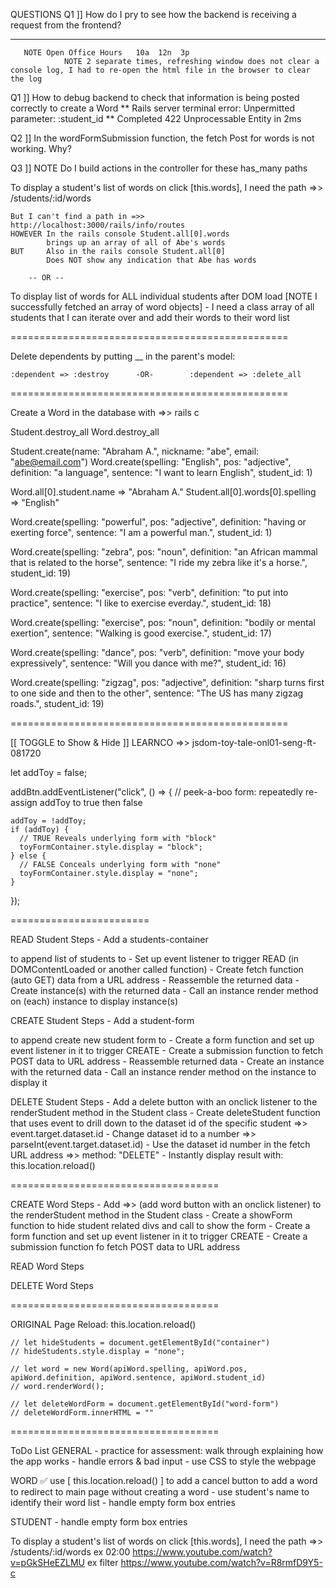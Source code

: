 


QUESTIONS
Q1 ]]
How do I pry to see how the backend is receiving a request from the frontend?






___________________________________________________
       NOTE Open Office Hours   10a  12n  3p
                NOTE 2 separate times, refreshing window does not clear a console log, I had to re-open the html file in the browser to clear the log

Q1 ]]
How to debug backend to check that information is being posted correctly to create a Word
** Rails server terminal error:    Unpermitted parameter: :student_id
** Completed 422 Unprocessable Entity in 2ms

Q2 ]]
In the wordFormSubmission function, the fetch Post for words is not working. Why?

Q3 ]]
NOTE Do I build actions in the controller for these has_many paths

To display a student's list of words on click [this.words], I need the path =>>     /students/:id/words

    But I can't find a path in =>>  http://localhost:3000/rails/info/routes
    HOWEVER In the rails console Student.all[0].words
            brings up an array of all of Abe's words
    BUT     Also in the rails console Student.all[0]
            Does NOT show any indication that Abe has words
            
        -- OR --

To display list of words for ALL individual students after DOM load [NOTE I successfully fetched an array of word objects]
    - I need a class array of all students that I can iterate over and add their words to their word list



================================================

Delete dependents by putting __ in the parent's model:

    :dependent => :destroy      -OR-        :dependent => :delete_all

================================================

Create a Word in the database with =>> rails c

Student.destroy_all
Word.destroy_all

Student.create(name: "Abraham A.", nickname: "abe", email: "abe@email.com")
Word.create(spelling: "English", pos: "adjective", definition: "a language", sentence: "I want to learn English", student_id: 1)

 Word.all[0].student.name           =>  "Abraham A."
 Student.all[0].words[0].spelling   =>  "English"





Word.create(spelling: "powerful", pos: "adjective", definition: "having or exerting force", sentence: "I am a powerful man.", student_id: 1)
 
 Word.create(spelling: "zebra", pos: "noun", definition: "an African mammal that is related to the horse", sentence: "I ride my zebra like it's a horse.", student_id: 19)

 Word.create(spelling: "exercise", pos: "verb", definition: "to put into practice", sentence: "I like to exercise everday.", student_id: 18)

 Word.create(spelling: "exercise", pos: "noun", definition: "bodily or mental exertion", sentence: "Walking is good exercise.", student_id: 17)

Word.create(spelling: "dance", pos: "verb", definition: "move your body expressively", sentence: "Will you dance with me?", student_id: 16)

Word.create(spelling: "zigzag", pos: "adjective", definition: "sharp turns first to one side and then to the other", sentence: "The US has many zigzag roads.", student_id: 19)

================================================

[[ TOGGLE to Show & Hide ]]
LEARNCO =>>     jsdom-toy-tale-onl01-seng-ft-081720

let addToy = false;

addBtn.addEventListener("click", () => {
    // peek-a-boo form: repeatedly re-assign addToy to true then false

    addToy = !addToy;
    if (addToy) {
      // TRUE Reveals underlying form with "block"
      toyFormContainer.style.display = "block";
    } else {
      // FALSE Conceals underlying form with "none"
      toyFormContainer.style.display = "none";
    }

  });






========================




READ Student Steps
    - Add a students-container <div> to append list of students to
    - Set up event listener to trigger READ (in DOMContentLoaded or another called function)
    - Create fetch function (auto GET) data from a URL address
    - Reassemble the returned data
    - Create instance(s) with the returned data
    - Call an instance render method on (each) instance to display instance(s)


CREATE Student Steps
    - Add a student-form <div> to append create new student form to
    - Create a form function and set up event listener in it to trigger CREATE
    - Create a submission function to fetch POST data to URL address
    - Reassemble returned data
    - Create an instance with the returned data
    - Call an instance render method on the instance to display it


DELETE Student Steps
    - Add a delete button with an onclick listener to the renderStudent method in the Student class
    - Create deleteStudent function that uses event to drill down to the dataset id of the specific student =>> event.target.dataset.id
    - Change dataset id to a number =>> parseInt(event.target.dataset.id)
    - Use the dataset id number in the fetch URL address =>> method: "DELETE"
    - Instantly display result with:    this.location.reload()

====================================

CREATE Word Steps
    - Add =>> (add word button with an onclick listener) to the renderStudent method in the Student class
    - Create a showForm function to hide student related divs and call to show the form
    - Create a form function and set up event listener in it to trigger CREATE
    - Create a submission function fo fetch POST data to URL address


READ Word Steps


DELETE Word Steps






====================================

ORIGINAL Page Reload:       this.location.reload()


    // let hideStudents = document.getElementById("container")
    // hideStudents.style.display = "none";

    // let word = new Word(apiWord.spelling, apiWord.pos, apiWord.definition, apiWord.sentence, apiWord.student_id)
    // word.renderWord();

    // let deleteWordForm = document.getElementById("word-form")
    // deleteWordForm.innerHTML = ""

====================================




ToDo List
GENERAL
    - practice for assessment: walk through explaining how the app works
    - handle errors & bad input
    - use CSS to style the webpage

WORD
    ✅ use [ this.location.reload() ] to add a cancel button to add a word to redirect to main page without creating a word
    - use student's name to identify their word list
    - handle empty form box entries


STUDENT
    - handle empty form box entries

















To display a student's list of words on click [this.words], I need the path =>>     /students/:id/words
ex 02:00 https://www.youtube.com/watch?v=pGkSHeEZLMU
ex filter   https://www.youtube.com/watch?v=R8rmfD9Y5-c

